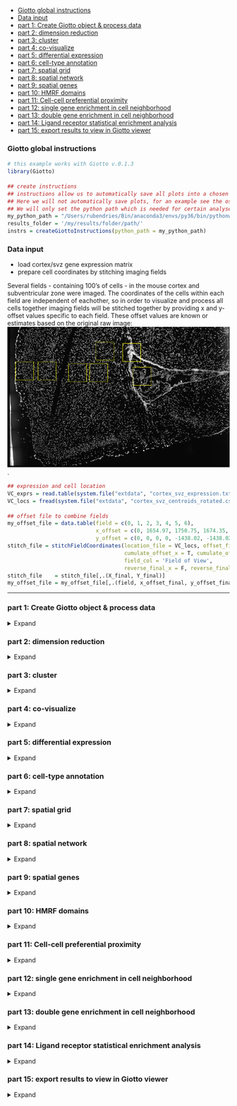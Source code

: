 
  - [Giotto global instructions](#giotto-global-instructions)
  - [Data input](#data-input)
  - [part 1: Create Giotto object & process
    data](#part-1-create-giotto-object-process-data)
  - [part 2: dimension reduction](#part-2-dimension-reduction)
  - [part 3: cluster](#part-3-cluster)
  - [part 4: co-visualize](#part-4-co-visualize)
  - [part 5: differential expression](#part-5-differential-expression)
  - [part 6: cell-type annotation](#part-6-cell-type-annotation)
  - [part 7: spatial grid](#part-7-spatial-grid)
  - [part 8: spatial network](#part-8-spatial-network)
  - [part 9: spatial genes](#part-9-spatial-genes)
  - [part 10: HMRF domains](#part-10-hmrf-domains)
  - [part 11: Cell-cell preferential
    proximity](#part-11-cell-cell-preferential-proximity)
  - [part 12: single gene enrichment in cell
    neighborhood](#part-12-single-gene-enrichment-in-cell-neighborhood)
  - [part 13: double gene enrichment in cell
    neighborhood](#part-13-double-gene-enrichment-in-cell-neighborhood)
  - [part 14: Ligand receptor statistical enrichment
    analysis](#part-14-ligand-receptor-statistical-enrichment-analysis)
  - [part 15: export results to view in Giotto
    viewer](#part-15-export-results-to-view-in-giotto-viewer)

<!-- mouse_cortex_1_simple.md is generated from mouse_cortex_1_simple.Rmd Please edit that file -->

### Giotto global instructions

``` r
# this example works with Giotto v.0.1.3
library(Giotto)

## create instructions
## instructions allow us to automatically save all plots into a chosen results folder
## Here we will not automatically save plots, for an example see the osmFISH dataset
## We will only set the python path which is needed for certain analyses
my_python_path = "/Users/rubendries/Bin/anaconda3/envs/py36/bin/pythonw"
results_folder = '/my/results/folder/path/'
instrs = createGiottoInstructions(python_path = my_python_path)
```

### Data input

  - load cortex/svz gene expression matrix  
  - prepare cell coordinates by stitching imaging fields

Several fields - containing 100’s of cells - in the mouse cortex and
subventricular zone were imaged. The coordinates of the cells within
each field are independent of eachother, so in order to visualize and
process all cells together imaging fields will be stitched together by
providing x and y-offset values specific to each field. These offset
values are known or estimates based on the original raw image:  
![raw image](./cortex_svz_location_fields.png) .

``` r
## expression and cell location
VC_exprs = read.table(system.file("extdata", "cortex_svz_expression.txt", package = "Giotto"))
VC_locs = fread(system.file("extdata", "cortex_svz_centroids_rotated.csv", package = "Giotto"))

## offset file to combine fields
my_offset_file = data.table(field = c(0, 1, 2, 3, 4, 5, 6),
                            x_offset = c(0, 1654.97, 1750.75, 1674.35, 675.5, 2048, 675),
                            y_offset = c(0, 0, 0, 0, -1438.02, -1438.02, 0))
stitch_file = stitchFieldCoordinates(location_file = VC_locs, offset_file = my_offset_file,
                                     cumulate_offset_x = T, cumulate_offset_y = F,
                                     field_col = 'Field of View',
                                     reverse_final_x = F, reverse_final_y = T)
stitch_file    = stitch_file[,.(X_final, Y_final)]
my_offset_file = my_offset_file[,.(field, x_offset_final, y_offset_final)]
```

-----

### part 1: Create Giotto object & process data

<details>

<summary>Expand</summary>  

``` r
## create
VC_test <- createGiottoObject(raw_exprs = VC_exprs, spatial_locs = stitch_file,
                              offset_file = my_offset_file, instructions = instrs)

## add known field annotation
cortex_fields = fread(system.file("extdata", "cortex_fields_info.txt", package = "Giotto"))
VC_test = addCellMetadata(VC_test, new_metadata = cortex_fields,
                          by_column = T, column_cell_ID = 'uniq_ID')

## subset for cortex only (first 5 fields)
cell_metadata = pDataDT(VC_test)
cortex_cell_ids = cell_metadata[Field_of_View %in% 0:4]$cell_ID
VC_test = subsetGiotto(VC_test, cell_ids = cortex_cell_ids)

## filter
VC_test <- filterGiotto(gobject = VC_test,
                        expression_threshold = 1,
                        gene_det_in_min_cells = 10,
                        min_det_genes_per_cell = 10,
                        expression_values = c('raw'),
                        verbose = T)

## normalize
VC_test <- normalizeGiotto(gobject = VC_test, scalefactor = 6000, verbose = T)

## add gene & cell statistics
VC_test <- addStatistics(gobject = VC_test)

## adjust expression matrix for technical or known variables
VC_test <- adjustGiottoMatrix(gobject = VC_test, expression_values = c('normalized'),
                              batch_columns = NULL, covariate_columns = c('nr_genes', 'total_expr'),
                              return_gobject = TRUE,
                              update_slot = c('custom'))

## visualize
spatPlot(gobject = VC_test)
```

![](./figures/1_spatial_locations.png)

</details>

### part 2: dimension reduction

<details>

<summary>Expand</summary>  

``` r
## highly variable genes (HVG)
VC_test <- calculateHVG(gobject = VC_test, method = 'cov_loess', difference_in_variance = 0.5)

## select genes based on HVG and gene statistics, both found in gene metadata
gene_metadata = fDataDT(VC_test)
featgenes = gene_metadata[hvg == 'yes' & perc_cells > 4 & mean_expr_det > 0.5]$gene_ID

## run PCA on expression values (default)
VC_test <- runPCA(gobject = VC_test, genes_to_use = featgenes, scale_unit = F)
signPCA(VC_test, genes_to_use = featgenes, scale_unit = F)

plotPCA(gobject = VC_test)

## run UMAP and tSNE on PCA space (default)
VC_test <- runUMAP(VC_test, dimensions_to_use = 1:30)
plotUMAP(gobject = VC_test)

VC_test <- runtSNE(VC_test, dimensions_to_use = 1:30)
plotTSNE(gobject = VC_test)
```

![](./figures/2_PCA_reduction.png)

![](./figures/2_UMAP_reduction.png) ![](./figures/2_tSNE_reduction.png)

-----

</details>

### part 3: cluster

<details>

<summary>Expand</summary>  

``` r
## sNN network (default)
VC_test <- createNearestNetwork(gobject = VC_test, dimensions_to_use = 1:15, k = 15)

## Leiden clustering
VC_test <- doLeidenCluster(gobject = VC_test, resolution = 0.4, n_iterations = 1000)
plotUMAP(gobject = VC_test, cell_color = 'leiden_clus', show_NN_network = T, point_size = 2.5)

## Leiden subclustering for specified clusters
VC_test = doLeidenSubCluster(gobject = VC_test, cluster_column = 'leiden_clus',
                             resolution = 0.2, k_neighbors = 10,
                             hvg_param = list(method = 'cov_loess', difference_in_variance = 1),
                             pca_param = list(expression_values = 'normalized', scale_unit = F),
                             nn_param = list(dimensions_to_use = 1:5),
                             selected_clusters = c(5, 7),
                             name = 'sub_leiden_clus_select')
plotUMAP(gobject = VC_test,
         cell_color = 'sub_leiden_clus_select', show_NN_network = T, point_size = 2.5)

## show cluster relationships
showClusterHeatmap(gobject = VC_test, cluster_column = 'sub_leiden_clus_select',
                   row_names_gp = grid::gpar(fontsize = 9), column_names_gp = grid::gpar(fontsize = 9))

showClusterDendrogram(VC_test, h = 0.5, rotate = T, cluster_column = 'sub_leiden_clus_select')
```

![](./figures/3_UMAP_leiden.png)

![](./figures/3_UMAP_leiden_subcluster.png)

![](./figures/3_heatmap.png) ![](./figures/3_dendro.png) \*\*\*

</details>

### part 4: co-visualize

<details>

<summary>Expand</summary>  

``` r
# expression and spatial
spatDimPlot(gobject = VC_test, cell_color = 'sub_leiden_clus_select',
            dim_point_size = 2, spat_point_size = 2)

# selected groups
groups_of_interest = c(5.1, 6.1, 7.1)
group_colors = c('red', 'green', 'blue'); names(group_colors) = groups_of_interest
spatDimPlot(gobject = VC_test, cell_color = 'sub_leiden_clus_select', 
            dim_point_size = 2, spat_point_size = 2,
            select_cell_groups = groups_of_interest, cell_color_code = group_colors)
```

Co-visualzation: ![](./figures/4_covis_leiden.png) Selection:
![](./figures/4_covis_leiden_selected.png) \*\*\*

</details>

### part 5: differential expression

<details>

<summary>Expand</summary>  

``` r
## gini ##
gini_markers_subclusters = findMarkers_one_vs_all(gobject = VC_test,
                                                  method = 'gini',
                                                  expression_values = 'normalized',
                                                  cluster_column = 'sub_leiden_clus_select',
                                                  min_genes = 20,
                                                  min_expr_gini_score = 0.5,
                                                  min_det_gini_score = 0.5)
topgenes_gini = gini_markers_subclusters[, head(.SD, 2), by = 'cluster']$genes

# violinplot
violinPlot(VC_test, genes = unique(topgenes_gini), cluster_column = 'sub_leiden_clus_select',
           strip_text = 8, strip_position = 'right')

# cluster heatmap
my_cluster_order = c(9.1, 3.1, 6.1, 8.1, 5.2, 5.1, 1.1, 4.1, 2.1, 7.1, 7.2)
plotMetaDataHeatmap(VC_test, selected_genes = topgenes_gini, custom_cluster_order = my_cluster_order,
                    metadata_cols = c('sub_leiden_clus_select'))


## scran ##
scran_markers_subclusters = findMarkers_one_vs_all(gobject = VC_test,
                                                   method = 'scran',
                                                   expression_values = 'normalized',
                                                   cluster_column = 'sub_leiden_clus_select')
topgenes_scran = scran_markers_subclusters[, head(.SD, 1), by = 'cluster_ID']$gene_ID

# violinplot
violinPlot(VC_test, genes = unique(topgenes_scran), cluster_column = 'sub_leiden_clus_select',
           strip_text = 10, strip_position = 'right')

# cluster heatmap
plotMetaDataHeatmap(VC_test, selected_genes = topgenes_scran, custom_cluster_order = my_cluster_order,
                    metadata_cols = c('sub_leiden_clus_select'))
```

violinplot gini: ![](./figures/5_violinplot_gini.png)

Heatmap clusters gini: ![](./figures/5_metaheatmap_gini.png)

violinplot scran: ![](./figures/5_violinplot_scran.png)

Heatmap clusters scran: ![](./figures/5_metaheatmap_scran.png)

-----

</details>

### part 6: cell-type annotation

<details>

<summary>Expand</summary>  

``` r

## general cell types
# create vector with names
clusters_cell_types_cortex = c('microglia', 'L2/3 eNeuron', 'endothelial',
                               'astrocytes', 'Adarb2 iNeuron', 'Lhx6 iNeuron',
                               'L6 eNeuron', 'L5 eNeuron', 'L4 eNeuron',
                               'OPC', 'Olig')
names(clusters_cell_types_cortex) = c(9.1, 3.1, 6.1, 8.1, 5.2, 5.1, 1.1, 4.1, 2.1, 7.1, 7.2)
VC_test = annotateGiotto(gobject = VC_test, annotation_vector = clusters_cell_types_cortex,
                         cluster_column = 'sub_leiden_clus_select', name = 'cell_types')

## violinplot
cell_type_order = c('L6 eNeuron', 'L5 eNeuron', 'L4 eNeuron', 'L2/3 eNeuron',
                    'Adarb2 iNeuron', 'Lhx6 iNeuron','endothelial',
                    'OPC', 'Olig', 'astrocytes',  'microglia')

violinPlot(gobject = VC_test, genes = unique(topgenes_gini),
           strip_text = 7, strip_position = 'right', cluster_custom_order = cell_type_order,
           cluster_column = 'cell_types', color_violin = 'cluster')


## heatmap genes vs cells
plotHeatmap(gobject = VC_test,
            genes = gini_markers_subclusters[, head(.SD, 3), by = 'cluster']$genes,
            gene_custom_order = unique(gini_markers_subclusters[, head(.SD, 3), by = 'cluster']$genes),
            cluster_column = 'cell_types', cluster_order = 'custom',
            cluster_custom_order = cell_type_order, legend_nrows = 2)

plotHeatmap(gobject = VC_test,
            genes = gini_markers_subclusters[, head(.SD, 6), by = 'cluster']$genes,
            gene_label_selection = gini_markers_subclusters[, head(.SD, 2), by = 'cluster']$genes,
            gene_custom_order = unique(gini_markers_subclusters[, head(.SD, 6), by = 'cluster']$genes),
            cluster_column = 'cell_types', cluster_order = 'custom',
            cluster_custom_order = cell_type_order, legend_nrows = 2)

## co-visualization
spatDimPlot(gobject = VC_test, cell_color = 'cell_types',
            dim_point_size = 2, spat_point_size = 2, show_cluster_center = F, show_center_label = T)

spatDimPlot(gobject = VC_test, cell_color = 'cell_types', select_cell_groups = c('astrocytes', 'Olig', 'OPC'),
            dim_point_size = 2, spat_point_size = 2, show_cluster_center = F, show_center_label = T)
```

![](./figures/6_violinplot.png)

![](./figures/6_heatmap.png)

![](./figures/6_heatmap_selected.png)

![](./figures/6_covisualization.png)

![](./figures/6_covisualization_selection.png)

-----

</details>

### part 7: spatial grid

<details>

<summary>Expand</summary>  

``` r
## create spatial grid
VC_test <- createSpatialGrid(gobject = VC_test,
                             sdimx_stepsize = 500,
                             sdimy_stepsize = 500,
                             minimum_padding = 50)

spatPlot(gobject = VC_test, show_grid = T, point_size = 1.5)

## identify spatial patterns
pattern_VC = detectSpatialPatterns(gobject = VC_test,
                                   expression_values = 'normalized',
                                   min_cells_per_grid = 5,
                                   scale_unit = T, PC_zscore = 1,
                                   show_plot = T)

## show pattern and genes for first identified principal component
showPattern2D(VC_test, pattern_VC, dimension = 1, point_size = 4)
showPatternGenes(VC_test, pattern_VC, dimension = 1, save_plot = T)
```

![](./figures/7_grid.png)

pattern 1: ![](./figures/7_pattern1_pca.png)

![](./figures/7_pattern1_genes.png)

-----

</details>

### part 8: spatial network

<details>

<summary>Expand</summary>  

``` r
## create spatial networks based on k and/or distance from centroid
VC_test <- createSpatialNetwork(gobject = VC_test, k = 5)
VC_test <- createSpatialNetwork(gobject = VC_test, k = 10, name = 'large_network')
VC_test <- createSpatialNetwork(gobject = VC_test, k = 100, maximum_distance = 200,
                                minimum_k = 2, name = 'distance_network')

## visualize different spatial networks on first field (~ layer 1)
field1_ids = cell_metadata[Field_of_View == 0]$cell_ID
subVC_test = subsetGiotto(VC_test, cell_ids = field1_ids)

spatPlot(gobject = subVC_test, show_network = T,
        network_color = 'blue', spatial_network_name = 'spatial_network',
        point_size = 2.5, cell_color = 'cell_types')

spatPlot(gobject = subVC_test, show_network = T,
         network_color = 'blue', spatial_network_name = 'large_network',
         point_size = 2.5, cell_color = 'cell_types')

spatPlot(gobject = subVC_test, show_network = T,
         network_color = 'blue', spatial_network_name = 'distance_network',
         point_size = 2.5, cell_color = 'cell_types')
           
```

![](./figures/8_spatial_network_k3.png)

![](./figures/8_spatial_network_k10.png)

![](./figures/8_spatial_network_dist.png)

-----

</details>

### part 9: spatial genes

<details>

<summary>Expand</summary>  

``` r
kmtest = binGetSpatialGenes(VC_test, bin_method = 'kmeans',
                            do_fisher_test = T, community_expectation = 5,
                            spatial_network_name = 'large_network', verbose = T)

ranktest = binGetSpatialGenes(VC_test, bin_method = 'rank',
                              do_fisher_test = T, community_expectation = 5,
                              spatial_network_name = 'large_network', verbose = T)

spatial_genes = calculate_spatial_genes_python(gobject = VC_test,
                                               expression_values = 'scaled',
                                               rbp_p=0.99, examine_top=0.1)

spatGenePlot(VC_test, expression_values = 'scaled', show_plot = F,
             genes = head(ranktest_m$genes,8), point_size = 2, cow_n_col = 4,
             genes_high_color = 'red', genes_mid_color = 'white', genes_low_color = 'darkblue',
             midpoint = 0, return_plot = F)
```

Spatial genes:  
![](./figures/9_spatial_genes_scaled_both.png)

-----

</details>

### part 10: HMRF domains

<details>

<summary>Expand</summary>  

``` r
hmrf_folder = paste0(results_folder,'/','11_HMRF/')
if(!file.exists(hmrf_folder)) dir.create(hmrf_folder, recursive = T)

my_spatial_genes = spatial_genes[1:100]$genes
showClusterHeatmap(gobject = VC_test, cluster_column = 'cell_types', genes = my_spatial_genes)

# do HMRF with different betas
HMRF_spatial_genes = doHMRF(gobject = VC_test, expression_values = 'scaled',
                            spatial_genes = my_spatial_genes,
                            k = 9,
                            betas = c(28,2,3), 
                            output_folder = paste0(hmrf_folder, '/', 'Spatial_genes/SG_top100_k9_scaled'))

## view results of HMRF
for(i in seq(28, 32, by = 2)) {
  viewHMRFresults2D(gobject = VC_test,
                    HMRFoutput = HMRF_spatial_genes,
                    k = 9, betas_to_view = i,
                    point_size = 2)
}

## add HMRF of interest to giotto object
VC_test = addHMRF(gobject = VC_test,
                   HMRFoutput = HMRF_spatial_genes,
                   k = 9, betas_to_add = c(28),
                   hmrf_name = 'HMRF')
## visualize
spatPlot(gobject = VC_test, cell_color = 'HMRF_k9_b.28', point_size = 3)
```

![](./figures/10_HMRF_k9_b.28.png)

-----

</details>

### part 11: Cell-cell preferential proximity

<details>

<summary>Expand</summary>  

![cell-cell](./cell_cell_neighbors.png)

``` r
## calculate frequently seen proximities
cell_proximities = cellProximityEnrichment(gobject = VC_test,
                                           cluster_column = 'cell_types',
                                           spatial_network_name = 'spatial_network',
                                           number_of_simulations = 1000)
## barplot
cellProximityBarplot(gobject = VC_test, CPscore = cell_proximities, min_orig_ints = 5, min_sim_ints = 5)
## heatmap
cellProximityHeatmap(gobject = VC_test, CPscore = cell_proximities, order_cell_types = T, scale = T,
                     color_breaks = c(-1.5, 0, 1.5), color_names = c('blue', 'white', 'red'))
## network
cellProximityNetwork(gobject = VC_test, CPscore = cell_proximities, remove_self_edges = T, only_show_enrichment_edges = T)

## visualization
spec_interaction = "astrocytes--Olig"
cellProximitySpatPlot(gobject = VC_test,
                      interaction_name = spec_interaction,
                      cluster_column = 'cell_types',
                      cell_color = 'cell_types',
                      point_size_select = 4, point_size_other = 2)
```

![](./figures/11_barplot_cell_cell_enrichment.png)

![](./figures/11_heatmap_cell_cell_enrichment.png)

![](./figures/11_network_cell_cell_enrichment.png)

![](./figures/11_cell_cell_enrichment_selected.png)

-----

</details>

### part 12: single gene enrichment in cell neighborhood

<details>

<summary>Expand</summary>  

![cell-cell](./single_gene_enrichemt.png)

``` r
## get cell proximity scores (CPG scores)
CPGscores_wcox =  getCellProximityGeneScores(gobject = VC_test,
                                             cluster_column = 'cell_types',
                                             spatial_network_name = 'spatial_network',
                                             minimum_unique_cells = 5,
                                             diff_test = 'wilcox',
                                             exclude_selected_cells_from_test = T)

## visualize
# volcano plot
volcano = showCPGscores(VC_test, CPGscore = CPGscores_wcox, method = 'volcano')
# barplot
barplot = showCPGscores(VC_test, CPGscore = CPGscores_wcox, method = 'cell_barplot')
# cell-cell plot
cell_cell_barplot = showCPGscores(VC_test, CPGscore = CPGscores_wcox, method = 'cell-cell')
# sankey plot
library(ggalluvial)
sankey = showCPGscores(VC_test, CPGscore = CPGscores_wcox, method = 'cell_sankey')

## filter CPG scores
filter_CPGscores = filterCPGscores(CPGscore = CPGscores_wcox)
```

![](./figures/12_neighb_enrichment_volcano.png)

![](./figures/12_neighb_enrichment_barplot.png)

![](./figures/12_neighb_enrichment_cell_cell.png)

![](./figures/12_neighb_enrichment_sankey.png)

-----

</details>

### part 13: double gene enrichment in cell neighborhood

<details>

<summary>Expand</summary>  

``` r
## get gene-to-gene scores from the CPG scores
GTG_scores = getGeneToGeneScores(CPGscore = filter_CPGscores,
                                    specific_genes_1 = NULL,
                                    specific_genes_2 = NULL,
                                    min_cells = 5, min_fdr = 0.05,
                                    min_spat_diff = 0, min_log2_fc = 0,
                                    verbose = T,
                                    direction = 'both')

## Anxa6 vs Tmem98 in astrocyte - inh neuron is one of the top pairs and biologically interesting!
selected_LR = GTG_scores[unif_gene_gene == 'Anxa6--Tmem98' & unified_int == 'astrocytes--OPC']

plotGTGscores(gobject = VC_test,
              GTGscore = selected_LR,
              selected_interactions = c('astrocytes--OPC'),
              selected_gene_to_gene = 'Anxa6--Tmem98',
              simple_plot = F, detail_plot = T)

cellProximitySpatPlot(gobject = VC_test, interaction_name = "astrocytes--OPC",
                      spatial_network_name = 'spatial_network',
                      cluster_column = 'cell_types', cell_color_code = NULL,
                      cell_color = 'cell_types', show_network = T,
                      network_color = 'blue', point_size_select = 3)
```

![](./figures/13_interaction_selected.png)

![](./figures/13_spatial_interaction_selected.png)

-----

</details>

### part 14: Ligand receptor statistical enrichment analysis

<details>

<summary>Expand</summary>  

``` r
## read ligand receptor information
LR_data = fread(system.file("extdata", "mouse_ligand_receptors.txt", package = 'Giotto'))

LR_data[, ligand_det := ifelse(mouseLigand %in% VC_test@gene_ID, T, F)]
LR_data[, receptor_det := ifelse(mouseReceptor %in% VC_test@gene_ID, T, F)]
LR_data_det = LR_data[ligand_det == T & receptor_det == T]
select_ligands = LR_data_det$mouseLigand
select_receptors = LR_data_det$mouseReceptor

## get statistical significance of gene pair expression changes based on expression only
expr_only_scores = exprOnlyCellCellcommunicationScores(gobject = VC_test,
                                                       cluster_column = 'cell_types', 
                                                       random_iter = 100,
                                                       gene_set_1 = select_ligands,
                                                       gene_set_2 = select_receptors)


## get statistical significance of gene pair expression changes upon cell-cell interaction
spatial_all_scores = allCellCellcommunicationsScores(VC_test,
                                                     spatial_network_name = 'spatial_network',
                                                     cluster_column = 'cell_types', 
                                                     random_iter = 200,
                                                     gene_set_1 = select_ligands,
                                                     gene_set_2 = select_receptors,
                                                     verbose = 'a little')


## filter
selected_spat = spatial_all_scores[pvalue <= 0.01 & abs(log2fc) > 0.25 &
                                     lig_nr >= 5 & rec_nr >= 5]
selected_spat[, lig_rec_cell_types := paste0(lig_cell_type,'-',rec_cell_type)]
setorder(selected_spat, -log2fc)

## visualize top ints ##
top_ints = unique(selected_spat[order(-abs(log2fc))]$LR_comb)[1:30]
gdt = spatial_all_scores[LR_comb %in% top_ints]
gdt[, lig_rec_cell_types := paste0(lig_cell_type,' - ',rec_cell_type)]
gdt = gdt[pvalue < 0.01]

## ggplot visualization of L-R usage enrichment of depletion between cell-types
pl <- ggplot()
pl <- pl + geom_point(data = gdt, aes(x = lig_rec_cell_types,
                                      y = LR_comb, size = pvalue, color = log2fc))
pl <- pl + theme_classic() + theme(axis.text.x = element_text(angle = 90,
                                                              size = 10,
                                                              vjust = 1,
                                                              hjust = 1),
                                   axis.text.y = element_text(size = 10))
pl <- pl + scale_size_continuous(range = c(2, 1)) 
pl <- pl + scale_color_gradientn(colours = c('darkblue', 'blue', 'white', 'red', 'darkred'))
pl <- pl + labs(x = '', y = '')
pl
```

![](./figures/14_heatmap_LR_enrichment.png)

-----

</details>

### part 15: export results to view in Giotto viewer

<details>

<summary>Expand</summary>  

``` r
viewer_folder = paste0(results_folder, '/', 'Mouse_cortex_viewer')

# select annotations, reductions and expression values to view in Giotto Viewer
exportGiottoViewer(gobject = VC_test, output_directory = viewer_folder,
                   annotations = c('cell_types', 'kmeans',
                                   'cell_types',
                                   'HMRF_k9_b.28'),
                   dim_reductions = c('tsne', 'umap'),
                   dim_reduction_names = c('tsne', 'umap'),
                   expression_values = 'scaled',
                   expression_rounding = 3,
                   overwrite_dir = T)
```

-----

</details>
